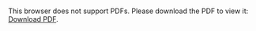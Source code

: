 <object data="https://github.com/n-jing/parameterization/tree/master/doc/parameterization.pdf" type="application/pdf" width="700px" height="700px">
    <embed src="https://github.com/n-jing/parameterization/tree/master/doc/parameterization.pdf">
        <p>This browser does not support PDFs. Please download the PDF to view it: <a href="http://yoursite.com/the.pdf">Download PDF</a>.</p>
    </embed>
</object>